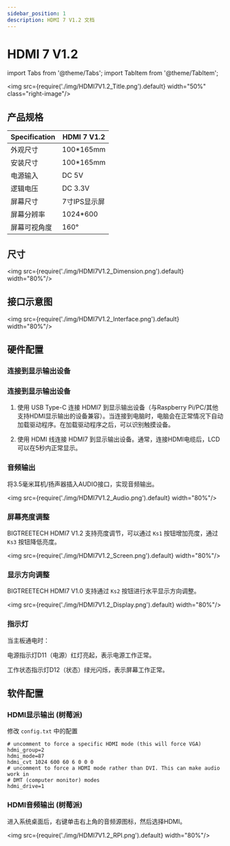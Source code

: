 ```yaml
---
sidebar_position: 1
description: HDMI 7 V1.2 文档
---
```


# HDMI 7 V1.2

<!-- import lib start -->

import Tabs from '@theme/Tabs';
import TabItem from '@theme/TabItem';

<!-- import lib end -->

<div class="div-table">

<img src={require('./img/HDMI7V1.2_Title.png').default} width="50%" class="right-image"/>

## 产品规格

| Specification | HDMI 7 V1.2  |
| ------------- | ------------ |
| 外观尺寸      | 100*165mm    |
| 安装尺寸      | 100*165mm    |
| 电源输入      | DC 5V        |
| 逻辑电压      | DC 3.3V      |
| 屏幕尺寸      | 7寸IPS显示屏 |
| 屏幕分辨率    | 1024*600     |
| 屏幕可视角度  | 160°         |

</div>

## 尺寸

<img src={require('./img/HDMI7V1.2_Dimension.png').default} width="80%"/>

## 接口示意图

<img src={require('./img/HDMI7V1.2_Interface.png').default} width="80%"/>

## 硬件配置

### 连接到显示输出设备

### 连接到显示输出设备

1. 使用 USB Type-C 连接 HDMI7 到显示输出设备（与Raspberry Pi/PC/其他支持HDMI显示输出的设备兼容）。当连接到电脑时，电脑会在正常情况下自动加载驱动程序。在加载驱动程序之后，可以识别触摸设备。

2. 使用 HDMI 线连接 HDMI7 到显示输出设备。通常，连接HDMI电缆后，LCD可以在5秒内正常显示。

### 音频输出

将3.5毫米耳机/扬声器插入AUDIO接口，实现音频输出。

<img src={require('./img/HDMI7V1.2_Audio.png').default} width="80%"/>

### 屏幕亮度调整

BIGTREETECH HDMI7 V1.2 支持亮度调节，可以通过 `Ks1` 按钮增加亮度，通过 `Ks3` 按钮降低亮度。

<img src={require('./img/HDMI7V1.2_Screen.png').default} width="80%"/>

### 显示方向调整

BIGTREETECH HDMI7 V1.0 支持通过 `Ks2` 按钮进行水平显示方向调整。

<img src={require('./img/HDMI7V1.2_Display.png').default} width="80%"/>

### 指示灯

当主板通电时：

电源指示灯D11（电源）红灯亮起，表示电源工作正常。

工作状态指示灯D12（状态）绿光闪烁，表示屏幕工作正常。

## 软件配置

### HDMI显示输出 (树莓派)

修改 `config.txt` 中的配置

```systemd title="config.txt"
# uncomment to force a specific HDMI mode (this will force VGA)
hdmi_group=2
hdmi_mode=87
hdmi_cvt 1024 600 60 6 0 0 0
# uncomment to force a HDMI mode rather than DVI. This can make audio work in
# DMT (computer monitor) modes
hdmi_drive=1
```

### HDMI音频输出 (树莓派)

进入系统桌面后，右键单击右上角的音频源图标，然后选择HDMI。

<img src={require('./img/HDMI7V1.2_RPI.png').default} width="80%"/>
